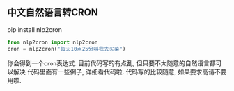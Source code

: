 ## 中文自然语言转CRON

pip install nlp2cron

```python
from nlp2cron import nlp2cron
cron = nlp2cron("每天10点25分叫我去买菜")

```

你会得到一个`cron`表达式. 目前代码写的有点乱, 但只要不太随意的自然语言都可以解决
代码里面有一些例子, 详细看代码啦. 代码写的比较随意, 如果要求高请不要用啦.

